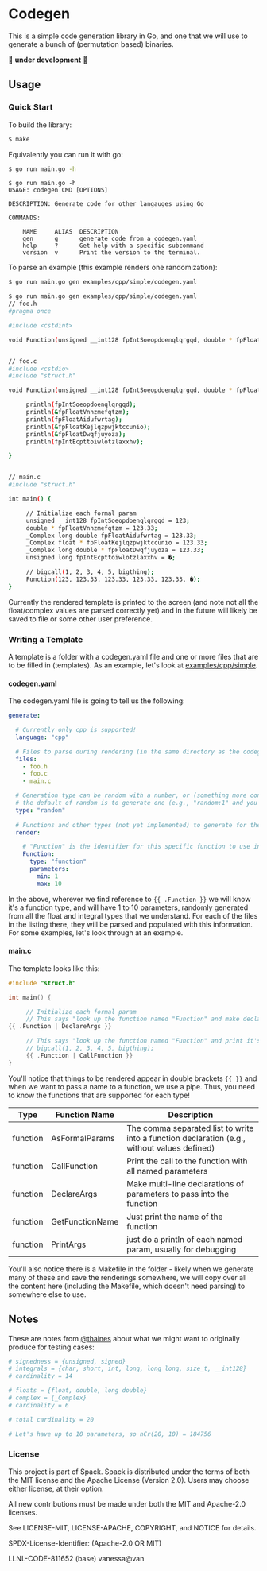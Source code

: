 # Codegen

This is a simple code generation library in Go, and one that we will use to generate
a bunch of (permutation based) binaries.

🚧️ **under development** 🚧️

## Usage

### Quick Start

To build the library:

```bash
$ make
```

Equivalently you can run it with go:

```bash
$ go run main.go -h
```
```
$ go run main.go -h
USAGE: codegen CMD [OPTIONS]

DESCRIPTION: Generate code for other langauges using Go

COMMANDS:

    NAME     ALIAS  DESCRIPTION
    gen      g      generate code from a codegen.yaml
    help     ?      Get help with a specific subcommand
    version  v      Print the version to the terminal.
```

To parse an example (this example renders one randomization):

```bash
$ go run main.go gen examples/cpp/simple/codegen.yaml 
```
```bash
$ go run main.go gen examples/cpp/simple/codegen.yaml 
// foo.h
#pragma once

#include <cstdint>

void Function(unsigned __int128 fpIntSoeopdoenqlqrgqd, double * fpFloatVnhzmefqtzm, _Complex long double fpFloatAidufwrtag, _Complex float * fpFloatKejlqzpwjktccunio, _Complex long double * fpFloatDwqfjuyoza, unsigned long fpIntEcpttoiwlotzlaxxhv);


// foo.c
#include <cstdio>
#include "struct.h"

void Function(unsigned __int128 fpIntSoeopdoenqlqrgqd, double * fpFloatVnhzmefqtzm, _Complex long double fpFloatAidufwrtag, _Complex float * fpFloatKejlqzpwjktccunio, _Complex long double * fpFloatDwqfjuyoza, unsigned long fpIntEcpttoiwlotzlaxxhv) {

     println(fpIntSoeopdoenqlqrgqd);
     println(&fpFloatVnhzmefqtzm);
     println(fpFloatAidufwrtag);
     println(&fpFloatKejlqzpwjktccunio);
     println(&fpFloatDwqfjuyoza);
     println(fpIntEcpttoiwlotzlaxxhv);

}


// main.c
#include "struct.h"

int main() {

     // Initialize each formal param
     unsigned __int128 fpIntSoeopdoenqlqrgqd = 123;
     double * fpFloatVnhzmefqtzm = 123.33;
     _Complex long double fpFloatAidufwrtag = 123.33;
     _Complex float * fpFloatKejlqzpwjktccunio = 123.33;
     _Complex long double * fpFloatDwqfjuyoza = 123.33;
     unsigned long fpIntEcpttoiwlotzlaxxhv = �;

     // bigcall(1, 2, 3, 4, 5, bigthing);
     Function(123, 123.33, 123.33, 123.33, 123.33, �);
}
```

Currently the rendered template is printed to the screen (and note not all the float/complex values are parsed correctly yet)
and in the future will likely be saved to file or some other user preference.

### Writing a Template

A template is a folder with a codegen.yaml file and one or more files that are to be filled in (templates).
As an example, let's look at [examples/cpp/simple](examples/cpp/simple). 

#### codegen.yaml
The codegen.yaml file is going to tell us the following:

```yaml
generate:

  # Currently only cpp is supported!
  language: "cpp"

  # Files to parse during rendering (in the same directory as the codegen.yaml)
  files:
    - foo.h
    - foo.c
    - main.c

  # Generation type can be random with a number, or (something more controlled without replacement?)
  # the default of random is to generate one (e.g., "random:1" and you can imagine increasing this (e.g., random:100)
  type: "random"
      
  # Functions and other types (not yet implemented) to generate for the templates
  render:

    # "Function" is the identifier for this specific function to use in the template, e.g., {{ .Function }}
    Function:
      type: "function"
      parameters:
        min: 1
        max: 10
```

In the above, wherever we find reference to `{{ .Function }}` we will know it's a function type, and will have 1 to 10 parameters,
randomly generated from all the float and integral types that we understand. For each of the files in the listing there,
they will be parsed and populated with this information. For some examples, let's look through at an example.

#### main.c

The template looks like this:

```cpp
#include "struct.h"

int main() {

     // Initialize each formal param
     // This says "look up the function named "Function" and make declarations for all its required arguments (formal params)
{{ .Function | DeclareArgs }}

     // This says "look up the function named "Function" and print it's call with those same params
     // bigcall(1, 2, 3, 4, 5, bigthing);
     {{ .Function | CallFunction }}
}
```

You'll notice that things to be rendered appear in double brackets `{{ }}` and when we want to pass a name
to a function, we use a pipe. Thus, you need to know the functions that are supported for each type!

| Type | Function Name | Description |
|------|---------------|-------------|
|function| AsFormalParams | The comma separated list to write into a function declaration (e.g., without values defined) |
|function| CallFunction| Print the call to the function with all named parameters |
|function| DeclareArgs | Make multi-line declarations of parameters to pass into the function |
|function| GetFunctionName | Just print the name of the function |
|function| PrintArgs | just do a println of each named param, usually for debugging |

You'll also notice there is a Makefile in the folder - likely when we generate many of these
and save the renderings somewhere, we will copy over all the content here (including the Makefile, which
doesn't need parsing) to somewhere else to use.

## Notes

These are notes from [@thaines](https://github.com/thaines) about what we might want to
originally produce for testing cases:

```bash
# signedness = {unsigned, signed}
# integrals = {char, short, int, long, long long, size_t, __int128}
# cardinality = 14

# floats = {float, double, long double}
# complex = {_Complex}
# cardinality = 6

# total cardinality = 20

# Let's have up to 10 parameters, so nCr(20, 10) = 184756
```

### License

This project is part of Spack. Spack is distributed under the terms of both the MIT license and the Apache License (Version 2.0). Users may choose either license, at their option.

All new contributions must be made under both the MIT and Apache-2.0 licenses.

See LICENSE-MIT, LICENSE-APACHE, COPYRIGHT, and NOTICE for details.

SPDX-License-Identifier: (Apache-2.0 OR MIT)

LLNL-CODE-811652
(base) vanessa@van
